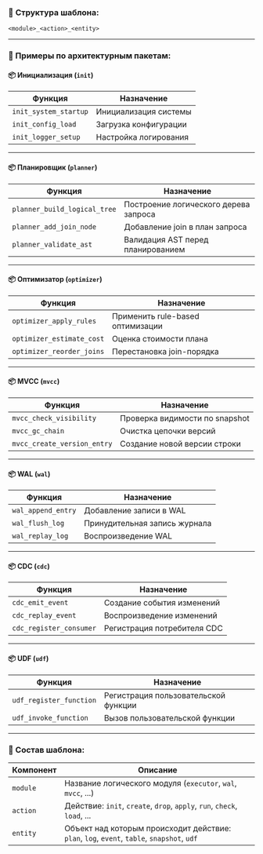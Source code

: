 ### 🧱 **Структура шаблона:**

```
<module>_<action>_<entity>
```

---

### 📌 Примеры по архитектурным пакетам:

#### 📦 Инициализация (`init`)

| Функция               | Назначение            |
| --------------------- | --------------------- |
| `init_system_startup` | Инициализация системы |
| `init_config_load`    | Загрузка конфигурации |
| `init_logger_setup`   | Настройка логирования |

---

#### 📦 Планировщик (`planner`)

| Функция                      | Назначение                            |
| ---------------------------- | ------------------------------------- |
| `planner_build_logical_tree` | Построение логического дерева запроса |
| `planner_add_join_node`      | Добавление join в план запроса        |
| `planner_validate_ast`       | Валидация AST перед планированием     |

---

#### 📦 Оптимизатор (`optimizer`)

| Функция                   | Назначение                       |
| ------------------------- | -------------------------------- |
| `optimizer_apply_rules`   | Применить rule-based оптимизации |
| `optimizer_estimate_cost` | Оценка стоимости плана           |
| `optimizer_reorder_joins` | Перестановка join-порядка        |

---

#### 📦 MVCC (`mvcc`)

| Функция                     | Назначение                     |
| --------------------------- | ------------------------------ |
| `mvcc_check_visibility`     | Проверка видимости по snapshot |
| `mvcc_gc_chain`             | Очистка цепочки версий         |
| `mvcc_create_version_entry` | Создание новой версии строки   |

---

#### 📦 WAL (`wal`)

| Функция            | Назначение                    |
| ------------------ | ----------------------------- |
| `wal_append_entry` | Добавление записи в WAL       |
| `wal_flush_log`    | Принудительная запись журнала |
| `wal_replay_log`   | Воспроизведение WAL           |

---

#### 📦 CDC (`cdc`)

| Функция                 | Назначение                  |
| ----------------------- | --------------------------- |
| `cdc_emit_event`        | Создание события изменений  |
| `cdc_replay_event`      | Воспроизведение изменений   |
| `cdc_register_consumer` | Регистрация потребителя CDC |

---

#### 📦 UDF (`udf`)

| Функция                 | Назначение                           |
| ----------------------- | ------------------------------------ |
| `udf_register_function` | Регистрация пользовательской функции |
| `udf_invoke_function`   | Вызов пользовательской функции       |

---

### 🧩 Состав шаблона:

| Компонент | Описание                                                                                   |
| --------- | ------------------------------------------------------------------------------------------ |
| `module`  | Название логического модуля (`executor`, `wal`, `mvcc`, ...)                               |
| `action`  | Действие: `init`, `create`, `drop`, `apply`, `run`, `check`, `load`, ...                   |
| `entity`  | Объект над которым происходит действие: `plan`, `log`, `event`, `table`, `snapshot`, `udf` |
